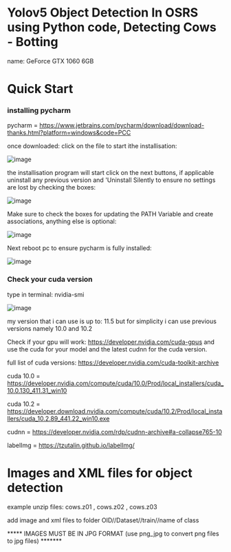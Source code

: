 # Yolov5 Object Detection In OSRS using Python code, Detecting Cows - Botting

name: GeForce GTX 1060 6GB

# Quick Start

### installing pycharm

pycharm = https://www.jetbrains.com/pycharm/download/download-thanks.html?platform=windows&code=PCC

once downloaded: click on the file to start ithe installisation:

![image](https://user-images.githubusercontent.com/81003470/147712917-e0f87af5-9f67-4fff-a490-4e0958a56871.png)

the installisation program will start click on the next buttons, if applicable uninstall any previous version and 'Uninstall Silently to ensure no settings are lost by checking the boxes:

![image](https://user-images.githubusercontent.com/81003470/147713017-9786df65-773c-4852-8b0c-f9929938fffd.png)

Make sure to check the boxes for updating the PATH Variable and create associations, anything else is optional:

![image](https://user-images.githubusercontent.com/81003470/147713061-8eed0194-0ed9-4323-9695-bb621980a432.png)

Next reboot pc to ensure pycharm is fully installed:

![image](https://user-images.githubusercontent.com/81003470/147713102-599ad90a-51fc-4a66-b8e1-6c7d523e719c.png)

### Check your cuda version

type in terminal: nvidia-smi

![image](https://user-images.githubusercontent.com/81003470/147712277-5b1fae1d-33b2-4ff0-a4de-19ef762e1b14.png)

my version that i can use is up to: 11.5 but for simplicity i can use previous versions namely 10.0 and 10.2

Check if your gpu will work: https://developer.nvidia.com/cuda-gpus and use the cuda for your model and the latest cudnn for the cuda version.

full list of cuda versions: https://developer.nvidia.com/cuda-toolkit-archive

cuda 10.0 = https://developer.nvidia.com/compute/cuda/10.0/Prod/local_installers/cuda_10.0.130_411.31_win10

cuda 10.2 = https://developer.download.nvidia.com/compute/cuda/10.2/Prod/local_installers/cuda_10.2.89_441.22_win10.exe

cudnn = https://developer.nvidia.com/rdp/cudnn-archive#a-collapse765-10








labelImg = https://tzutalin.github.io/labelImg/


# Images and XML files for object detection
example unzip files: cows.z01 , cows.z02 , cows.z03

add image and xml files to folder OID//Dataset//train//name of class

***** IMAGES MUST BE IN JPG FORMAT (use png_jpg to convert png files to jpg files) *******
